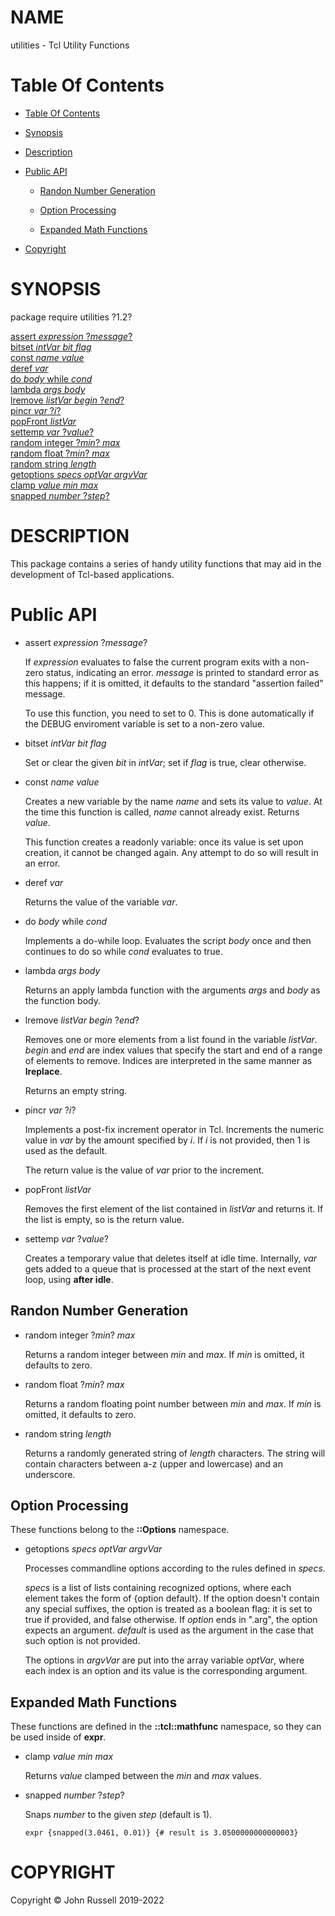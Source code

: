 
[//000000001]: # (utilities \- Tcl Utility Functions)
[//000000002]: # (Generated from file '' by tcllib/doctools with format 'markdown')
[//000000003]: # (Copyright &copy; John Russell 2019\-2022)
[//000000004]: # (utilities\(n\) 1\.1  "Tcl Utility Functions")

# NAME

utilities \- Tcl Utility Functions

# <a name='toc'></a>Table Of Contents

  - [Table Of Contents](#toc)

  - [Synopsis](#synopsis)

  - [Description](#section1)

  - [Public API](#section2)

      - [Randon Number Generation](#subsection1)

      - [Option Processing](#subsection2)

      - [Expanded Math Functions](#subsection3)

  - [Copyright](#copyright)

# <a name='synopsis'></a>SYNOPSIS

package require utilities ?1\.2?  

[assert *expression* ?*message*?](#1)  
[bitset *intVar* *bit* *flag*](#2)  
[const *name* *value*](#3)  
[deref *var*](#4)  
[do *body* while *cond*](#5)  
[lambda *args* *body*](#6)  
[lremove *listVar* *begin* ?*end*?](#7)  
[pincr *var* ?*i*?](#8)  
[popFront *listVar*](#9)  
[settemp *var* ?*value*?](#10)  
[random integer ?*min*? *max*](#11)  
[random float ?*min*? *max*](#12)  
[random string *length*](#13)  
[getoptions *specs* *optVar* *argvVar*](#14)  
[clamp *value* *min* *max*](#15)  
[snapped *number* ?*step*?](#16)  

# <a name='description'></a>DESCRIPTION

This package contains a series of handy utility functions that may aid in the
development of Tcl\-based applications\.

# <a name='section2'></a>Public API

  - <a name='1'></a>assert *expression* ?*message*?

    If *expression* evaluates to false the current program exits with a
    non\-zero status, indicating an error\. *message* is printed to standard
    error as this happens; if it is omitted, it defaults to the standard
    "assertion failed" message\.

    To use this function, you need to set to 0\. This is done automatically if
    the DEBUG enviroment variable is set to a non\-zero value\.

  - <a name='2'></a>bitset *intVar* *bit* *flag*

    Set or clear the given *bit* in *intVar*; set if *flag* is true, clear
    otherwise\.

  - <a name='3'></a>const *name* *value*

    Creates a new variable by the name *name* and sets its value to *value*\.
    At the time this function is called, *name* cannot already exist\. Returns
    *value*\.

    This function creates a readonly variable: once its value is set upon
    creation, it cannot be changed again\. Any attempt to do so will result in an
    error\.

  - <a name='4'></a>deref *var*

    Returns the value of the variable *var*\.

  - <a name='5'></a>do *body* while *cond*

    Implements a do\-while loop\. Evaluates the script *body* once and then
    continues to do so while *cond* evaluates to true\.

  - <a name='6'></a>lambda *args* *body*

    Returns an apply lambda function with the arguments *args* and *body* as
    the function body\.

  - <a name='7'></a>lremove *listVar* *begin* ?*end*?

    Removes one or more elements from a list found in the variable *listVar*\.
    *begin* and *end* are index values that specify the start and end of a
    range of elements to remove\. Indices are interpreted in the same manner as
    __lreplace__\.

    Returns an empty string\.

  - <a name='8'></a>pincr *var* ?*i*?

    Implements a post\-fix increment operator in Tcl\. Increments the numeric
    value in *var* by the amount specified by *i*\. If *i* is not provided,
    then 1 is used as the default\.

    The return value is the value of *var* prior to the increment\.

  - <a name='9'></a>popFront *listVar*

    Removes the first element of the list contained in *listVar* and returns
    it\. If the list is empty, so is the return value\.

  - <a name='10'></a>settemp *var* ?*value*?

    Creates a temporary value that deletes itself at idle time\. Internally,
    *var* gets added to a queue that is processed at the start of the next
    event loop, using __after idle__\.

## <a name='subsection1'></a>Randon Number Generation

  - <a name='11'></a>random integer ?*min*? *max*

    Returns a random integer between *min* and *max*\. If *min* is omitted,
    it defaults to zero\.

  - <a name='12'></a>random float ?*min*? *max*

    Returns a random floating point number between *min* and *max*\. If
    *min* is omitted, it defaults to zero\.

  - <a name='13'></a>random string *length*

    Returns a randomly generated string of *length* characters\. The string
    will contain characters between a\-z \(upper and lowercase\) and an underscore\.

## <a name='subsection2'></a>Option Processing

These functions belong to the __::Options__ namespace\.

  - <a name='14'></a>getoptions *specs* *optVar* *argvVar*

    Processes commandline options according to the rules defined in *specs*\.

    *specs* is a list of lists containing recognized options, where each
    element takes the form of \{option default\}\. If the option doesn't contain
    any special suffixes, the option is treated as a boolean flag: it is set to
    true if provided, and false otherwise\. If *option* ends in "\.arg", the
    option expects an argument\. *default* is used as the argument in the case
    that such option is not provided\.

    The options in *argvVar* are put into the array variable *optVar*, where
    each index is an option and its value is the corresponding argument\.

## <a name='subsection3'></a>Expanded Math Functions

These functions are defined in the __::tcl::mathfunc__ namespace, so they
can be used inside of __expr__\.

  - <a name='15'></a>clamp *value* *min* *max*

    Returns *value* clamped between the *min* and *max* values\.

  - <a name='16'></a>snapped *number* ?*step*?

    Snaps *number* to the given *step* \(default is 1\)\.

        expr {snapped(3.0461, 0.01)} {# result is 3.0500000000000003}

# <a name='copyright'></a>COPYRIGHT

Copyright &copy; John Russell 2019\-2022

